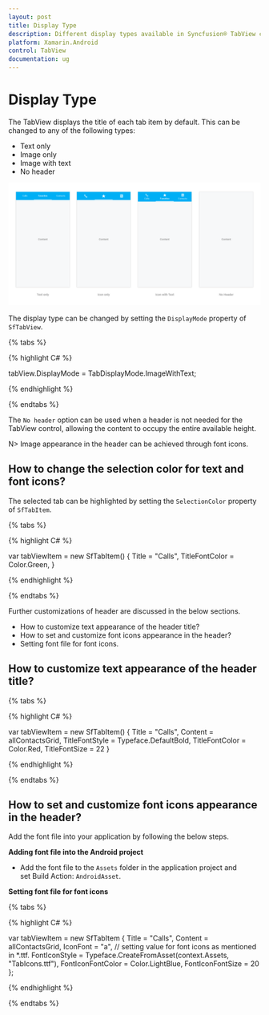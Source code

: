 ```yaml
---
layout: post
title: Display Type
description: Different display types available in Syncfusion® TabView control for Xamarin.Android platform
platform: Xamarin.Android
control: TabView
documentation: ug
---
```


# Display Type

The TabView displays the title of each tab item by default. This can be changed to any of the following types:

* Text only
* Image only
* Image with text
* No header

![TabView Display Types](images/Display-Type/xamarin_android_tabstyle01.png)

The display type can be changed by setting the `DisplayMode` property of `SfTabView`.

{% tabs %}

{% highlight C# %}

tabView.DisplayMode = TabDisplayMode.ImageWithText;

{% endhighlight %}

{% endtabs %}

The `No header` option can be used when a header is not needed for the TabView control, allowing the content to occupy the entire available height.

N> Image appearance in the header can be achieved through font icons.

## How to change the selection color for text and font icons?

The selected tab can be highlighted by setting the `SelectionColor` property of `SfTabItem`.

{% tabs %}

{% highlight C# %}

var tabViewItem = new SfTabItem()
{
Title = "Calls",
TitleFontColor = Color.Green,
}
			
{% endhighlight %}

{% endtabs %}

Further customizations of header are discussed in the below sections.

* How to customize text appearance of the header title?
* How to set and customize font icons appearance in the header?
* Setting font file for font icons.

## How to customize text appearance of the header title?

{% tabs %}

{% highlight C# %}

var tabViewItem = new SfTabItem()
{
Title = "Calls",
Content = allContactsGrid,
TitleFontStyle = Typeface.DefaultBold,
TitleFontColor = Color.Red,
TitleFontSize = 22
}
			
{% endhighlight %}

{% endtabs %}

## How to set and customize font icons appearance in the header?

Add the font file into your application by following the below steps.

**Adding font file into the Android project**

* Add the font file to the `Assets` folder in the application project and set Build Action: `AndroidAsset`.

**Setting font file for font icons**

{% tabs %}

{% highlight C# %}

var tabViewItem = new SfTabItem
{
Title = "Calls",
Content = allContactsGrid,
IconFont = "a", // setting value for font icons as mentioned in *.ttf.
FontIconStyle = Typeface.CreateFromAsset(context.Assets, "TabIcons.ttf"),
FontIconFontColor = Color.LightBlue,
FontIconFontSize =  20
};

			
{% endhighlight %}

{% endtabs %}
